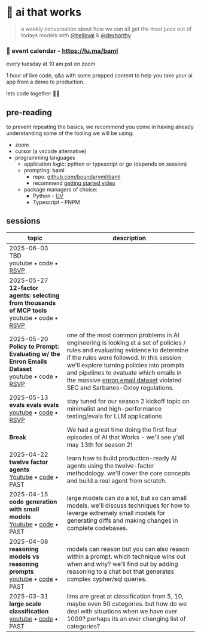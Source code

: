 # 🦄 ai that works

> ​a weekly conversation about how we can all get the most juice out of todays models with [@hellovai](https://www.github.com/hellovai) & [@dexhorthy](https://www.github.com/dexhorthy)

### 📅 event calendar - https://lu.ma/baml

every tuesday at 10 am pst on zoom.

1 hour of live code, q&a with some prepped content to help you take your ai app from a demo to production.

lets code together 🧑‍💻

## pre-reading
​to prevent repeating the basics, we recommend you come in having already understanding some of the tooling we will be using:

* zoom 
* ​cursor (a vscode alternative)
* ​programming languages
    * ​application logic: python or typescript or go (depends on session)
    * ​prompting: baml
        * repo: [github.com/boundaryml/baml](https://github.com/boundaryml/baml) 
        * recommend [getting started video](https://gloochat.notion.site/benefits-of-baml)
    * package managers of choice:
        * Python - [UV](https://docs.astral.sh/uv/getting-started/installation)
        * Typescript - PNPM

## sessions

| topic | description |
| ----- | --------- |
| 2025-06-03<br/>TBD<br/>youtube • code • [RSVP](https://lu.ma/0jcfpkqw) |  |
| 2025-05-27<br/>**12-factor agents: selecting from thousands of MCP tools**<br/>youtube • code • [RSVP](https://lu.ma/te6afvz2) |  |
| 2025-05-20<br/>**Policy to Prompt: Evaluating w/ the Enron Emails Dataset**<br/>youtube • code • [RSVP](https://lu.ma/iw1d9l3j) | one of the most common problems in AI engineering is looking at a set of policies / rules and evaluating evidence to determine if the rules were followed. In this session we'll explore turning policies into prompts and pipelines to evaluate which emails in the massive [enron email dataset](https://www.cs.cmu.edu/~enron/) violated SEC and Sarbanes-Oxley regulations.  | 
| 2025-05-13<br/>**evals evals evals**<br/>[youtube](https://youtu.be/-N6MajRfqYw) • [code](./2025-05-13-designing-evals) • [RSVP](https://lu.ma/j5y6bd3i) | stay tuned for our season 2 kickoff topic on minimalist and high-performance testing/evals for LLM applications | 
| **Break**  |  We had a great time doing the first four episodes of AI that Works - we'll see y'all may 13th for season 2! |
| 2025-04-22<br/>**twelve factor agents**<br/>[Youtube](https://youtu.be/yxJDyQ8v6P0) • [code](./2025-04-22-twelve-factor-agents) • PAST | learn how to build production-ready AI agents using the twelve-factor methodology. we'll cover the core concepts and build a real agent from scratch. | 
| 2025-04-15<br/>**code generation with small models**<br/>[Youtube](https://youtu.be/KJkvYdGEnAY) • [code](./2025-04-15-code-generation-with-small-models) • PAST | large models can do a lot, but so can small models. we'll discuss techniques for how to leverge extremely small models for generating diffs and making changes in complete codebases. | 
| 2025-04-08<br/>**reasoning models vs reasoning prompts**<br/>[youtube](https://youtu.be/D-pcKduKdYM) • [code](./2025-04-07-reasoning-models-vs-prompts) • PAST | models can reason but you can also reason within a prompt. which technique wins out when and why? we'll find out by adding reasoning to a chat bot that generates complex cypher/sql queries. | 
| 2025-03-31<br/>**large scale classification**<br/>[youtube](https://youtu.be/6B7MzraQMZk) • [code](./2025-03-31-large-scale-classification) • PAST | ​llms are great at classification from 5, 10, maybe even 50 categories. but how do we deal with situations when we have over 1000? perhaps its an ever changing list of categories? | 
